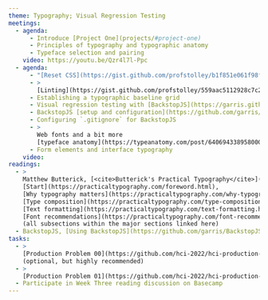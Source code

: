 ```yaml
---
theme: Typography; Visual Regression Testing
meetings:
  - agenda:
      - Introduce [Project One](projects/#project-one)
      - Principles of typography and typographic anatomy
      - Typeface selection and pairing
    video: https://youtu.be/Qzr4l7l-Ppc
  - agenda:
      - "[Reset CSS](https://gist.github.com/profstolley/b1f851e061f98fcbc0e41d39adc32847)"
      - >
        [Linting](https://gist.github.com/profstolley/559aac5112928c7c24c628c6305b70b8) CSS
      - Establishing a typographic baseline grid
      - Visual regression testing with [BackstopJS](https://garris.github.io/BackstopJS/)
      - BackstopJS [setup and configuration](https://github.com/garris/BackstopJS#contents)
      - Configuring `.gitignore` for BackstopJS
      - >
        Web fonts and a bit more
        [typeface anatomy](https://typeanatomy.com/post/640694338958000129/type-anatomy-in-six-letters-ever-since-the-book)
      - Form elements and interface typography
    video:
readings:
  - >
    Matthew Butterick, [<cite>Butterick's Practical Typography</cite>](https://practicaltypography.com/):
    [Start](https://practicaltypography.com/foreword.html),
    [Why typography matters](https://practicaltypography.com/why-typography-matters.html),
    [Type composition](https://practicaltypography.com/type-composition.html),
    [Text formatting](https://practicaltypography.com/text-formatting.html),
    [Font recommendations](https://practicaltypography.com/font-recommendations.html)
    (all subsections within the major sections linked here)
  - BackstopJS, [Using BackstopJS](https://github.com/garris/BackstopJS#using-backstopjs)
tasks:
  - >
    [Production Problem 00](https://github.com/hci-2022/hci-production-problems/tree/main/pp-00)
    (optional, but highly recommended)
  - >
    [Production Problem 01](https://github.com/hci-2022/hci-production-problems/tree/main/pp-01)
  - Participate in Week Three reading discussion on Basecamp
---
```

